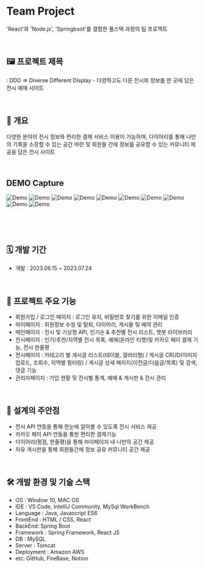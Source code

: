 # Team Project
 'React'와 'Node.js', 'Springboot'를 결합한 풀스택 과정의 팀 프로젝트

</br>

## 🖼️ 프로젝트 제목
: DDD ⇒ Diverse Different Display - 다양하고도 다른 전시회 정보를 한 곳에 담은 전시 예매 사이트

</br>

## 📖 개요
다양한 분야의 전시 정보와 편리한 결제 서비스 이용이 가능하며, 다이어리를 통해 나만의 기록을 소장할 수 있는 공간 마련 및 회원들 간에 정보를 공유할 수 있는 커뮤니티 제공을 담은 전시 사이트

</br>

## DEMO Capture
![Demo](https://file.notion.so/f/f/239050b2-b936-40ee-853c-b79f996a6356/c407544d-f79f-42b2-8f7d-ff60792541ff/DDD-%EB%A1%9C%EA%B7%B8%EC%9D%B8_%ED%9A%8C%EC%9B%90%EA%B0%80%EC%9E%85.png?id=f98e34f7-7c25-4f57-b652-531e2d99c2ae&table=block&spaceId=239050b2-b936-40ee-853c-b79f996a6356&expirationTimestamp=1699092000000&signature=6v4iQF6Qcl01weXoFhmnFdahEq4ya9lSVC2MPALYoSw&downloadName=DDD-%EB%A1%9C%EA%B7%B8%EC%9D%B8_%ED%9A%8C%EC%9B%90%EA%B0%80%EC%9E%85.png)
![Demo](https://file.notion.so/f/f/239050b2-b936-40ee-853c-b79f996a6356/6a3c267a-7513-45e2-92d1-b7c990c685b0/DDD-%EB%A1%9C%EA%B7%B8%EC%9D%B8_%ED%9A%8C%EC%9B%90%EA%B0%80%EC%9E%852.png?id=46359735-bd5f-4828-a240-f79acfac5dfa&table=block&spaceId=239050b2-b936-40ee-853c-b79f996a6356&expirationTimestamp=1699092000000&signature=N8VRUAGNyLUK7q3g_c7kHCBxU9xgVYa6Yh34Mz5VaRw&downloadName=DDD-%EB%A1%9C%EA%B7%B8%EC%9D%B8_%ED%9A%8C%EC%9B%90%EA%B0%80%EC%9E%852.png)
![Demo](https://file.notion.so/f/f/239050b2-b936-40ee-853c-b79f996a6356/bf7a5ae0-ddf4-4bc9-be13-9a490850f7cb/DDD-%EB%A7%88%EC%9D%B4%ED%8E%98%EC%9D%B4%EC%A7%80.png?id=d081dbbe-5fb0-4801-a73d-0de4dbfca4e3&table=block&spaceId=239050b2-b936-40ee-853c-b79f996a6356&expirationTimestamp=1699092000000&signature=5GZWJQwpXht5HYV8PfnaedTV5I93zQaS46nWPAgqepg&downloadName=DDD-%EB%A7%88%EC%9D%B4%ED%8E%98%EC%9D%B4%EC%A7%80.png)
![Demo](https://file.notion.so/f/f/239050b2-b936-40ee-853c-b79f996a6356/84f2e31f-1e65-4c57-a1be-6e36b3c2d835/DDD-%EB%A9%94%EC%9D%B8.png?id=fc5ae60c-f996-4d6a-a0a0-772af8acd11f&table=block&spaceId=239050b2-b936-40ee-853c-b79f996a6356&expirationTimestamp=1699092000000&signature=bjOBKLu7H-fcNervbL3OLpEI0srA-_BhcixZ4IeyhCA&downloadName=DDD-%EB%A9%94%EC%9D%B8.png)
![Demo](https://file.notion.so/f/f/239050b2-b936-40ee-853c-b79f996a6356/32b4d5a0-a99e-4f35-ad3d-aa9c88806b24/DDD-%EC%A0%84%EC%8B%9C%EB%A6%AC%EC%8A%A4%ED%8A%B8.png?id=8cfd862f-e96b-48e3-9d11-9394bff28655&table=block&spaceId=239050b2-b936-40ee-853c-b79f996a6356&expirationTimestamp=1699092000000&signature=9WVcJOBXfRxiTbjTg7ya4CIeB196ahUX3H9qkSm59eo&downloadName=DDD-%EC%A0%84%EC%8B%9C%EB%A6%AC%EC%8A%A4%ED%8A%B8.png)
![Demo](https://file.notion.so/f/f/239050b2-b936-40ee-853c-b79f996a6356/24caa7a1-5bda-4ee4-a474-52595a40ced5/DDD-%EA%B2%8C%EC%8B%9C%ED%8C%90%EB%A9%94%EC%9D%B8.png?id=8627edb1-6ecf-43a8-b1fc-2ad351bacb46&table=block&spaceId=239050b2-b936-40ee-853c-b79f996a6356&expirationTimestamp=1699092000000&signature=0S0QOILFNbQ1uwiGS5SVA6yJLVANXYcUY9r96X_suls&downloadName=DDD-%EA%B2%8C%EC%8B%9C%ED%8C%90%EB%A9%94%EC%9D%B8.png)
![Demo](https://file.notion.so/f/f/239050b2-b936-40ee-853c-b79f996a6356/c01e4a0e-f3c0-4757-9982-3efa4ebb18ea/DDD-%EA%B2%8C%EC%8B%9C%ED%8C%90%EB%A9%94%EC%9D%B82.png?id=a060c4fc-a380-4b9d-bc41-853916fe3223&table=block&spaceId=239050b2-b936-40ee-853c-b79f996a6356&expirationTimestamp=1699092000000&signature=vyW1YZkI2oXuzBeShZh2vhQjX_fs_Ie9egifQcR3cvM&downloadName=DDD-%EA%B2%8C%EC%8B%9C%ED%8C%90%EB%A9%94%EC%9D%B82.png)
![Demo](https://file.notion.so/f/f/239050b2-b936-40ee-853c-b79f996a6356/d40222fb-1011-4630-9da2-48eed9608160/DDD-%EA%B2%8C%EC%8B%9C%ED%8C%90%EC%83%81%EC%84%B8.png?id=328294a9-cedd-431f-b046-4b2bf7fc4405&table=block&spaceId=239050b2-b936-40ee-853c-b79f996a6356&expirationTimestamp=1699092000000&signature=2hk4RMf8TSC5Tm5Uq_NT6mtGSnG2o2e6ZpqJEz5kDAY&downloadName=DDD-%EA%B2%8C%EC%8B%9C%ED%8C%90%EC%83%81%EC%84%B8.png)
![Demo](https://file.notion.so/f/f/239050b2-b936-40ee-853c-b79f996a6356/d17dac6d-0300-49ff-b811-b46a421e2089/DDD-%EA%B4%80%EB%A6%AC%EC%9E%90.png?id=6a8d0e9d-f427-482e-a8c2-a60e45812b04&table=block&spaceId=239050b2-b936-40ee-853c-b79f996a6356&expirationTimestamp=1699092000000&signature=yox8Ufx_DcszLPqmfna3N2LL7W1pM_4je15O6iiHQMc&downloadName=DDD-%EA%B4%80%EB%A6%AC%EC%9E%90.png)
![Demo](https://file.notion.so/f/f/239050b2-b936-40ee-853c-b79f996a6356/93d1820e-ade1-4244-b216-b4242674711d/DDD-%EB%B0%98%EC%9D%91%ED%98%95.png?id=bfd82ef4-5c78-4b2c-b029-e2d3de4c8379&table=block&spaceId=239050b2-b936-40ee-853c-b79f996a6356&expirationTimestamp=1699092000000&signature=EAxNJ2S3cyfUIhh87YmSnFMqBm1qLJuI5Mofl151j90&downloadName=DDD-%EB%B0%98%EC%9D%91%ED%98%95.png)

<br />
<br />

</br>

## 🗓️ 개발 기간
- 개발 : 2023.06.15 ~ 2023.07.24

</br>

## 🎀 프로젝트 주요 기능
- 회원가입 / 로그인 페이지 : 로그인 유지, 비밀번호 찾기를 위한 이메일 인증
- 마이페이지 : 회원정보 수정 및 탈퇴, 다이어리, 게시물 및 예약 관리
- 메인페이지 : 전시 및 기상청 API, 인기순 & 추천별 전시 리스트, 챗봇 라이브러리
- 전시페이지 : 인기/추천/지역별 전시 목록, 예매(온라인 티켓)및 카카오 페이 결제 기능, 전시 한줄평
- 전시페이지 : 카테고리 별 게시글 리스트(테이블, 갤러리형) /  게시글 CRUD(이미지 업로드, 조회수, 지역별 필터링) / 게시글 상세 페이지(이전글/다음글/목록) 및 검색, 댓글 기능
- 관리자페이지 : 가입 현황 및 전시별 통계, 예매 & 게시판 & 전시 관리

</br>

## 📍 설계의 주안점 
- 전시 API 연동을 통해 한눈에 알아볼 수 있도록 전시 서비스 제공
- 카카오 페이 API 연동을 통한 편리한 결제기능
- 다이어리(평점, 한줄평)을 통해 마이페이지 내 나만의 공간 제공
- 자유 게시판을 통해 회원들간에 정보 공유 커뮤니티 공간 제공
  
</br>

## :hammer_and_wrench: 개발 환경 및 기술 스택
- OS : Window 10, MAC OS
- IDE : VS Code, IntelliJ Community, MySql WorkBench
- Language : Java, Javascript ES6
- FrontEnd : HTML / CSS, React
- BackEnd: Spring Boot
- Framework : Spring Framework, React JS
- DB : MySQL
- Server : Tomcat
- Deployment : Amazon AWS
- etc: GitHub, FireBase, Notion
